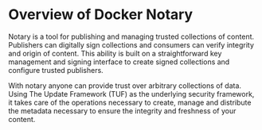 <!--[metadata]>
+++
draft=true
title = "Overview of Docker Notary"
description = "Overview of Docker Notary"
keywords = ["docker, notary, trust, image, signing, repository"]
[menu.main]
parent="mn_notary"
weight=-99
+++
<![end-metadata]-->

# Overview of Docker Notary

Notary is a tool for publishing and managing trusted collections of content. Publishers can digitally sign collections and consumers can verify integrity and origin of content. This ability is built on a straightforward key management and signing interface to create signed collections and configure trusted publishers.

With notary anyone can provide trust over arbitrary collections of data. Using The Update Framework (TUF) as the underlying security framework, it takes care of the operations necessary to create, manage and distribute the metadata necessary to ensure the integrity and freshness of your content.

